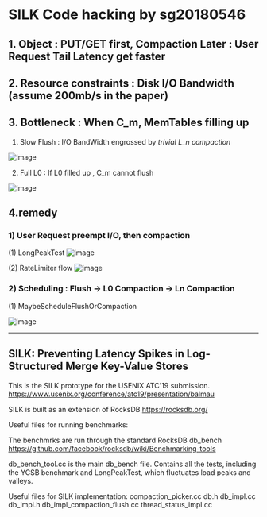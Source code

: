 # SILK Code hacking by sg20180546
 
## 1. Object :  PUT/GET first, Compaction Later : User Request Tail Latency get faster

## 2. Resource constraints : Disk I/O Bandwidth (assume 200mb/s in the paper)

## 3. Bottleneck : When C_m, MemTables filling up
1) Slow Flush : I/O BandWidth engrossed by _trivial L_n compaction_

![image](https://user-images.githubusercontent.com/81512075/197934915-062e59e4-f5d6-47e5-a8c3-c1c35606bafb.png)


2) Full L0 : If L0 filled up , C_m cannot flush


![image](https://user-images.githubusercontent.com/81512075/197935142-b2bbed41-0a62-4b90-9ace-60955f831c92.png)

## 4.remedy

### 1) User Request preempt I/O, then compaction

 (1) LongPeakTest
![image](https://user-images.githubusercontent.com/81512075/197940581-42b25038-8b24-4e0c-b879-4fb77ed66438.png)

 (2) RateLimiter flow
![image](https://user-images.githubusercontent.com/81512075/197938181-bf7743b9-de2f-49b0-abe0-0484a4a8129e.png)


### 2) Scheduling : Flush -> L0 Compaction -> Ln Compaction

 (1) MaybeScheduleFlushOrCompaction

![image](https://user-images.githubusercontent.com/81512075/197941992-85e27410-c98e-456e-aacd-9cbd4ce0a825.png)






---------------------------------------------
## SILK: Preventing Latency Spikes in Log-Structured Merge Key-Value Stores

This is the SILK prototype for the USENIX ATC'19 submission. https://www.usenix.org/conference/atc19/presentation/balmau

SILK is built as an extension of RocksDB https://rocksdb.org/

Useful files for running benchmarks:

The benchmrks are run through the standard RocksDB db_bench https://github.com/facebook/rocksdb/wiki/Benchmarking-tools 

db_bench_tool.cc is the main db_bench file. Contains all the tests, including the YCSB benchmark and LongPeakTest, which fluctuates load peaks and valleys.

Useful files for SILK implementation:
compaction_picker.cc
db.h
db_impl.cc
db_impl.h
db_impl_compaction_flush.cc
thread_status_impl.cc


